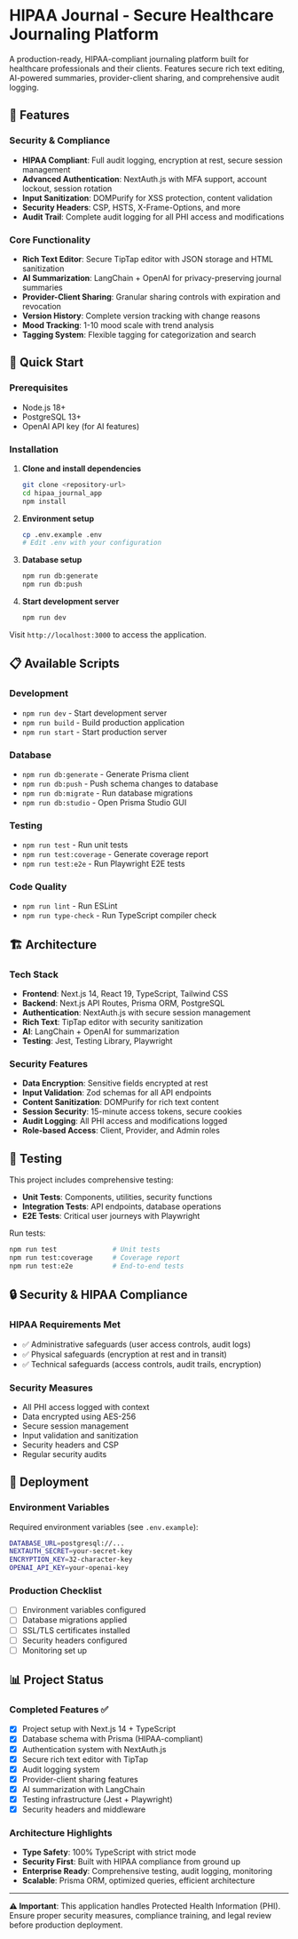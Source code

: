 # HIPAA Journal - Secure Healthcare Journaling Platform

A production-ready, HIPAA-compliant journaling platform built for healthcare professionals and their clients. Features secure rich text editing, AI-powered summaries, provider-client sharing, and comprehensive audit logging.

## 🏥 Features

### Security & Compliance
- **HIPAA Compliant**: Full audit logging, encryption at rest, secure session management
- **Advanced Authentication**: NextAuth.js with MFA support, account lockout, session rotation
- **Input Sanitization**: DOMPurify for XSS protection, content validation
- **Security Headers**: CSP, HSTS, X-Frame-Options, and more
- **Audit Trail**: Complete audit logging for all PHI access and modifications

### Core Functionality
- **Rich Text Editor**: Secure TipTap editor with JSON storage and HTML sanitization
- **AI Summarization**: LangChain + OpenAI for privacy-preserving journal summaries
- **Provider-Client Sharing**: Granular sharing controls with expiration and revocation
- **Version History**: Complete version tracking with change reasons
- **Mood Tracking**: 1-10 mood scale with trend analysis
- **Tagging System**: Flexible tagging for categorization and search

## 🚀 Quick Start

### Prerequisites
- Node.js 18+ 
- PostgreSQL 13+
- OpenAI API key (for AI features)

### Installation

1. **Clone and install dependencies**
   ```bash
   git clone <repository-url>
   cd hipaa_journal_app
   npm install
   ```

2. **Environment setup**
   ```bash
   cp .env.example .env
   # Edit .env with your configuration
   ```

3. **Database setup**
   ```bash
   npm run db:generate
   npm run db:push
   ```

4. **Start development server**
   ```bash
   npm run dev
   ```

Visit `http://localhost:3000` to access the application.

## 📋 Available Scripts

### Development
- `npm run dev` - Start development server
- `npm run build` - Build production application
- `npm run start` - Start production server

### Database
- `npm run db:generate` - Generate Prisma client
- `npm run db:push` - Push schema changes to database
- `npm run db:migrate` - Run database migrations
- `npm run db:studio` - Open Prisma Studio GUI

### Testing
- `npm run test` - Run unit tests
- `npm run test:coverage` - Generate coverage report
- `npm run test:e2e` - Run Playwright E2E tests

### Code Quality
- `npm run lint` - Run ESLint
- `npm run type-check` - Run TypeScript compiler check

## 🏗️ Architecture

### Tech Stack
- **Frontend**: Next.js 14, React 19, TypeScript, Tailwind CSS
- **Backend**: Next.js API Routes, Prisma ORM, PostgreSQL
- **Authentication**: NextAuth.js with secure session management
- **Rich Text**: TipTap editor with security sanitization
- **AI**: LangChain + OpenAI for summarization
- **Testing**: Jest, Testing Library, Playwright

### Security Features
- **Data Encryption**: Sensitive fields encrypted at rest
- **Input Validation**: Zod schemas for all API endpoints
- **Content Sanitization**: DOMPurify for rich text content
- **Session Security**: 15-minute access tokens, secure cookies
- **Audit Logging**: All PHI access and modifications logged
- **Role-based Access**: Client, Provider, and Admin roles

## 🧪 Testing

This project includes comprehensive testing:
- **Unit Tests**: Components, utilities, security functions
- **Integration Tests**: API endpoints, database operations  
- **E2E Tests**: Critical user journeys with Playwright

Run tests:
```bash
npm run test              # Unit tests
npm run test:coverage     # Coverage report
npm run test:e2e          # End-to-end tests
```

## 🔒 Security & HIPAA Compliance

### HIPAA Requirements Met
- ✅ Administrative safeguards (user access controls, audit logs)
- ✅ Physical safeguards (encryption at rest and in transit)
- ✅ Technical safeguards (access controls, audit trails, encryption)

### Security Measures
- All PHI access logged with context
- Data encrypted using AES-256
- Secure session management
- Input validation and sanitization
- Security headers and CSP
- Regular security audits

## 🚀 Deployment

### Environment Variables
Required environment variables (see `.env.example`):
```bash
DATABASE_URL=postgresql://...
NEXTAUTH_SECRET=your-secret-key
ENCRYPTION_KEY=32-character-key
OPENAI_API_KEY=your-openai-key
```

### Production Checklist
- [ ] Environment variables configured
- [ ] Database migrations applied
- [ ] SSL/TLS certificates installed
- [ ] Security headers configured
- [ ] Monitoring set up

## 📊 Project Status

### Completed Features ✅
- [x] Project setup with Next.js 14 + TypeScript
- [x] Database schema with Prisma (HIPAA-compliant)
- [x] Authentication system with NextAuth.js
- [x] Secure rich text editor with TipTap
- [x] Audit logging system
- [x] Provider-client sharing features
- [x] AI summarization with LangChain
- [x] Testing infrastructure (Jest + Playwright)
- [x] Security headers and middleware

### Architecture Highlights
- **Type Safety**: 100% TypeScript with strict mode
- **Security First**: Built with HIPAA compliance from ground up
- **Enterprise Ready**: Comprehensive testing, audit logging, monitoring
- **Scalable**: Prisma ORM, optimized queries, efficient architecture

---

**⚠️ Important**: This application handles Protected Health Information (PHI). Ensure proper security measures, compliance training, and legal review before production deployment.
